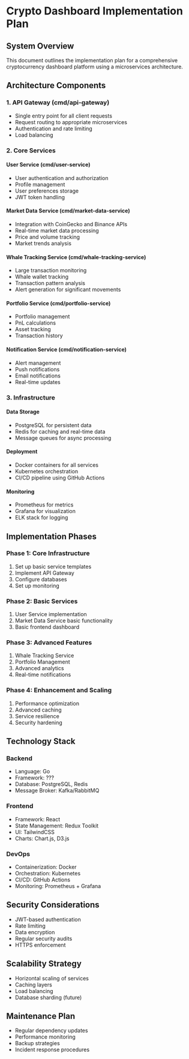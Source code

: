 # Crypto Dashboard Implementation Plan

## System Overview
This document outlines the implementation plan for a comprehensive cryptocurrency dashboard platform using a microservices architecture.

## Architecture Components

### 1. API Gateway (cmd/api-gateway)
- Single entry point for all client requests
- Request routing to appropriate microservices
- Authentication and rate limiting
- Load balancing

### 2. Core Services

#### User Service (cmd/user-service)
- User authentication and authorization
- Profile management
- User preferences storage
- JWT token handling

#### Market Data Service (cmd/market-data-service)
- Integration with CoinGecko and Binance APIs
- Real-time market data processing
- Price and volume tracking
- Market trends analysis

#### Whale Tracking Service (cmd/whale-tracking-service)
- Large transaction monitoring
- Whale wallet tracking
- Transaction pattern analysis
- Alert generation for significant movements

#### Portfolio Service (cmd/portfolio-service)
- Portfolio management
- PnL calculations
- Asset tracking
- Transaction history

#### Notification Service (cmd/notification-service)
- Alert management
- Push notifications
- Email notifications
- Real-time updates

### 3. Infrastructure

#### Data Storage
- PostgreSQL for persistent data
- Redis for caching and real-time data
- Message queues for async processing

#### Deployment
- Docker containers for all services
- Kubernetes orchestration
- CI/CD pipeline using GitHub Actions

#### Monitoring
- Prometheus for metrics
- Grafana for visualization
- ELK stack for logging

## Implementation Phases

### Phase 1: Core Infrastructure
1. Set up basic service templates
2. Implement API Gateway
3. Configure databases
4. Set up monitoring

### Phase 2: Basic Services
1. User Service implementation
2. Market Data Service basic functionality
3. Basic frontend dashboard

### Phase 3: Advanced Features
1. Whale Tracking Service
2. Portfolio Management
3. Advanced analytics
4. Real-time notifications

### Phase 4: Enhancement and Scaling
1. Performance optimization
2. Advanced caching
3. Service resilience
4. Security hardening

## Technology Stack

### Backend
- Language: Go
- Framework: ???
- Database: PostgreSQL, Redis
- Message Broker: Kafka/RabbitMQ

### Frontend
- Framework: React 
- State Management: Redux Toolkit
- UI: TailwindCSS
- Charts: Chart.js, D3.js

### DevOps
- Containerization: Docker
- Orchestration: Kubernetes
- CI/CD: GitHub Actions
- Monitoring: Prometheus + Grafana

## Security Considerations
- JWT-based authentication
- Rate limiting
- Data encryption
- Regular security audits
- HTTPS enforcement

## Scalability Strategy
- Horizontal scaling of services
- Caching layers
- Load balancing
- Database sharding (future)

## Maintenance Plan
- Regular dependency updates
- Performance monitoring
- Backup strategies
- Incident response procedures